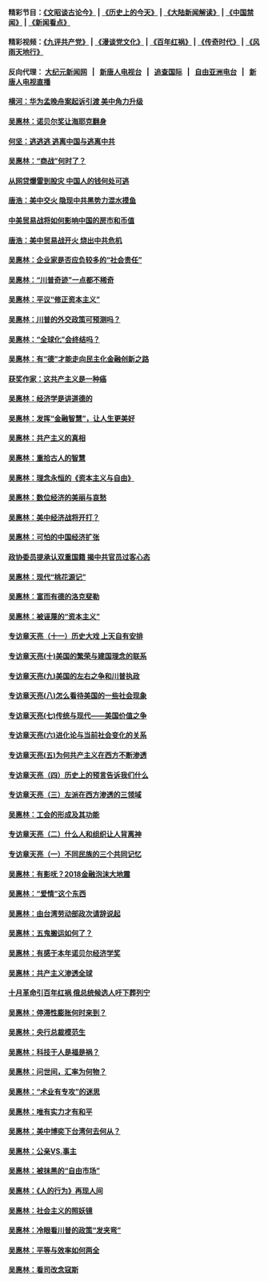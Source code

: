 #### 精彩节目：[《文昭谈古论今》](http://198.13.36.48/wenzhao) | [《历史上的今天》](http://198.13.36.48/today-in-history) | [《大陆新闻解读》](http://198.13.36.48/ntdtv-comedy) | [《中国禁闻》](http://198.13.36.48/ntdtv-news) | [《新闻看点》](http://198.13.36.48/news-insight) 

 #### 精彩视频：[《九评共产党》](http://198.13.36.48:10000/videos/jiuping) | [《漫谈党文化》](http://198.13.36.48:10000/videos/mtdwh) | [《百年红祸》](http://198.13.36.48:10000/videos/bnhh) | [《传奇时代》](http://198.13.36.48:10000/videos/legend) | [《风雨天地行》](http://198.13.36.48:10000/videos/fytdx) 

 #### 反向代理： [大纪元新闻网](http://198.13.36.48:10080/) &nbsp;&nbsp;|&nbsp;&nbsp; [新唐人电视台](http://198.13.36.48:8000/) &nbsp;&nbsp;|&nbsp;&nbsp; [追查国际](http://198.13.36.48:10010/) &nbsp;&nbsp;|&nbsp;&nbsp; [自由亚洲电台](http://198.13.36.48:9800/) &nbsp;&nbsp;|&nbsp;&nbsp; [新唐人电视直播](http://198.13.36.48/) 

#### [横河：华为孟晚舟案起诉引渡 美中角力升级](../pages/nsc423/n11027230.md?t=02180547) 

#### [吴惠林：诺贝尔奖让海耶克翻身](../pages/nsc423/n10890049.md?t=02180547) 

#### [何坚：逃逃逃 逃离中国与逃离中共](../pages/nsc423/n10592891.md?t=02180547) 

#### [吴惠林：“商战”何时了？](../pages/nsc423/n10573558.md?t=02180547) 

#### [从网贷爆雷到股灾 中国人的钱何处可逃](../pages/nsc423/n10572800.md?t=02180547) 

#### [唐浩：美中交火 隐现中共黑势力混水摸鱼](../pages/nsc423/n10544040.md?t=02180547) 

#### [中美贸易战将如何影响中国的房市和币值](../pages/nsc423/n10543697.md?t=02180547) 

#### [唐浩：美中贸易战开火 烧出中共危机](../pages/nsc423/n10540126.md?t=02180547) 

#### [吴惠林：企业家是否应负较多的“社会责任”](../pages/nsc423/n10535022.md?t=02180547) 

#### [吴惠林：“川普奇迹”一点都不稀奇](../pages/nsc423/n10512808.md?t=02180547) 

#### [吴惠林：平议“修正资本主义”](../pages/nsc423/n10495724.md?t=02180547) 

#### [吴惠林：川普的外交政策可预测吗？](../pages/nsc423/n10462387.md?t=02180547) 

#### [吴惠林：“全球化”会终结吗？](../pages/nsc423/n10452838.md?t=02180547) 

#### [吴惠林：有“德”才能走向民主化金融创新之路](../pages/nsc423/n10432292.md?t=02180547) 

#### [获奖作家：这共产主义是一种癌](../pages/nsc423/n10431541.md?t=02180547) 

#### [吴惠林：经济学是讲道德的](../pages/nsc423/n10398014.md?t=02180547) 

#### [吴惠林：发挥“金融智慧”，让人生更美好](../pages/nsc423/n10375019.md?t=02180547) 

#### [吴惠林：共产主义的真相](../pages/nsc423/n10351394.md?t=02180547) 

#### [吴惠林：重拾古人的智慧](../pages/nsc423/n10337691.md?t=02180547) 

#### [吴惠林：理念永恒的《资本主义与自由》](../pages/nsc423/n10316274.md?t=02180547) 

#### [吴惠林：数位经济的美丽与哀愁](../pages/nsc423/n10292946.md?t=02180547) 

#### [吴惠林：美中经济战将开打？](../pages/nsc423/n10258825.md?t=02180547) 

#### [吴惠林：可怕的中国经济扩张](../pages/nsc423/n10219147.md?t=02180547) 

#### [政协委员提承认双重国籍 揭中共官员过客心态](../pages/nsc423/n10208809.md?t=02180547) 

#### [吴惠林：现代“桃花源记”](../pages/nsc423/n10185234.md?t=02180547) 

#### [吴惠林：富而有德的洛克斐勒](../pages/nsc423/n10142264.md?t=02180547) 

#### [吴惠林：被诬蔑的“资本主义”](../pages/nsc423/n10124816.md?t=02180547) 

#### [专访章天亮（十一）历史大戏 上天自有安排](../pages/nsc423/n10094905.md?t=02180547) 

#### [专访章天亮(十)美国的繁荣与建国理念的联系](../pages/nsc423/n10094899.md?t=02180547) 

#### [专访章天亮(九)美国的左右之争和川普执政](../pages/nsc423/n10094889.md?t=02180547) 

#### [专访章天亮(八)怎么看待美国的一些社会现象](../pages/nsc423/n10094857.md?t=02180547) 

#### [专访章天亮(七)传统与现代——美国价值之争](../pages/nsc423/n10093140.md?t=02180547) 

#### [专访章天亮(六)进化论与当前社会变化的关系](../pages/nsc423/n10092036.md?t=02180547) 

#### [专访章天亮(五)为何共产主义在西方不断渗透](../pages/nsc423/n10083620.md?t=02180547) 

#### [专访章天亮（四）历史上的预言告诉我们什么](../pages/nsc423/n10083606.md?t=02180547) 

#### [专访章天亮（三）左派在西方渗透的三领域](../pages/nsc423/n10081115.md?t=02180547) 

#### [吴惠林：工会的形成及其功能](../pages/nsc423/n10080633.md?t=02180547) 

#### [专访章天亮（二）什么人和组织让人背离神](../pages/nsc423/n10076637.md?t=02180547) 

#### [专访章天亮（一）不同民族的三个共同记忆](../pages/nsc423/n10074188.md?t=02180547) 

#### [吴惠林：有影呒？2018金融泡沫大地震](../pages/nsc423/n10040534.md?t=02180547) 

#### [吴惠林：“爱情”这个东西](../pages/nsc423/n10019423.md?t=02180547) 

#### [吴惠林：由台湾劳动部政次请辞说起](../pages/nsc423/n9979679.md?t=02180547) 

#### [吴惠林：五鬼搬运如何了？](../pages/nsc423/n9925338.md?t=02180547) 

#### [吴惠林：有感于本年诺贝尔经济学奖](../pages/nsc423/n9871883.md?t=02180547) 

#### [吴惠林：共产主义渗透全球](../pages/nsc423/n9812748.md?t=02180547) 

#### [十月革命引百年红祸 俄总统候选人吁下葬列宁](../pages/nsc423/n9810182.md?t=02180547) 

#### [吴惠林：停滞性膨胀何时来到？](../pages/nsc423/n9764136.md?t=02180547) 

#### [吴惠林：央行总裁模范生](../pages/nsc423/n9728134.md?t=02180547) 

#### [吴惠林：科技于人是福是祸？](../pages/nsc423/n9672982.md?t=02180547) 

#### [吴惠林：问世间，汇率为何物？](../pages/nsc423/n9621788.md?t=02180547) 

#### [吴惠林：“术业有专攻”的迷思](../pages/nsc423/n9580363.md?t=02180547) 

#### [吴惠林：唯有实力才有和平](../pages/nsc423/n9529599.md?t=02180547) 

#### [吴惠林：美中博奕下台湾何去何从？](../pages/nsc423/n9483598.md?t=02180547) 

#### [吴惠林：公亲VS.事主](../pages/nsc423/n9425637.md?t=02180547) 

#### [吴惠林：被抹黑的“自由市场”](../pages/nsc423/n9351545.md?t=02180547) 

#### [吴惠林：《人的行为》再现人间](../pages/nsc423/n9296339.md?t=02180547) 

#### [吴惠林：社会主义的照妖镜](../pages/nsc423/n9243460.md?t=02180547) 

#### [吴惠林：冷眼看川普的政策“发夹弯”](../pages/nsc423/n9120684.md?t=02180547) 

#### [吴惠林：平等与效率如何两全](../pages/nsc423/n9075430.md?t=02180547) 

#### [吴惠林：看司改念寇斯](../pages/nsc423/n9024915.md?t=02180547) 

